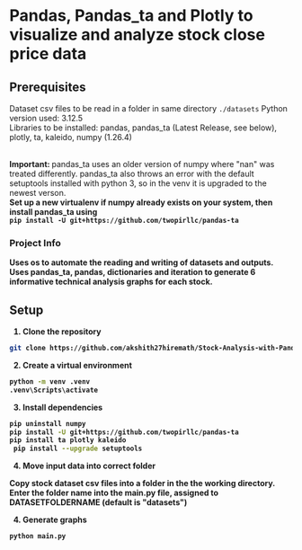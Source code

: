 # Pandas, Pandas_ta and Plotly to visualize and analyze stock close price data

## Prerequisites
Dataset csv files to be read in a folder in same directory `./datasets`
Python version used: 3.12.5 <br>
Libraries to be installed: pandas, pandas_ta (Latest Release, see below), plotly, ta, kaleido, numpy (1.26.4)<br> <br>

<b>Important: </b> pandas_ta uses an older version of numpy where "nan" was treated differently. pandas_ta also throws an error with the default setuptools installed with python 3, so in the venv it is upgraded to the newest verson.<br>
<b>Set up a new virtualenv if numpy already exists on your system, then install pandas_ta using <b> <br> 
`pip install -U git+https://github.com/twopirllc/pandas-ta`

### Project Info
Uses <b>os</b> to automate the reading and writing of datasets and outputs. Uses pandas_ta, pandas, dictionaries and iteration to generate 6 informative technical analysis graphs for each stock.

## Setup
1. Clone the repository

```bash
git clone https://github.com/akshith27hiremath/Stock-Analysis-with-Pandas-and-Plotly.git
```

2. Create a virtual environment

```bash
python -m venv .venv
.venv\Scripts\activate
```

3. Install dependencies

```bash
pip uninstall numpy
pip install -U git+https://github.com/twopirllc/pandas-ta
pip install ta plotly kaleido
 pip install --upgrade setuptools
```

4. Move input data into correct folder

Copy stock dataset csv files into a folder in the the working directory. Enter the folder name into the main.py file, assigned to DATASETFOLDERNAME (default is "datasets")

4. Generate graphs
```bash
python main.py
```
